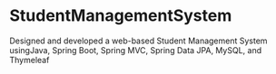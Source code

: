
# StudentManagementSystem
Designed and developed a web-based Student Management System usingJava, Spring Boot, Spring MVC, Spring Data JPA, MySQL, and Thymeleaf

